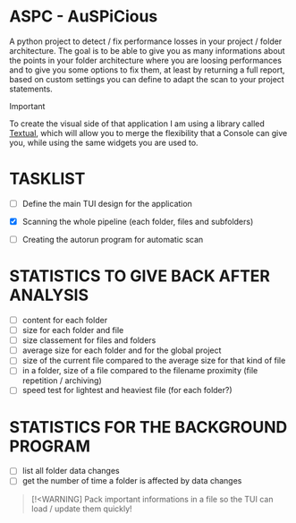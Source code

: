 # ASPC - AuSPiCious

A python project to detect / fix performance losses in your project / folder architecture.
The goal is to be able to give you as many informations about the points in your
folder architecture where you are loosing performances and to give you some options
to fix them, at least by returning a full report, based on custom settings you can define
to adapt the scan to your project statements.


> [!IMPORTANT]
> To create the visual side of that application I am using a library
called [Textual](https://textual.textualize.io/), which will allow you to merge the flexibility that a Console can
give you, while using the same widgets you are used to.


# TASKLIST
- [ ] Define the main TUI design for the application
- [x] Scanning the whole pipeline (each folder, files and subfolders)
- [ ] Creating the autorun program for automatic scan


# STATISTICS TO GIVE BACK AFTER ANALYSIS
- [ ] content for each folder
- [ ] size for each folder and file
- [ ] size classement for files and folders
- [ ] average size for each folder and for the global project
- [ ] size of the current file compared to the average size for that kind of file
- [ ] in a folder, size of a file compared to the filename proximity (file repetition / archiving)
- [ ] speed test for lightest and heaviest file (for each folder?)

# STATISTICS FOR THE BACKGROUND PROGRAM
- [ ] list all folder data changes
- [ ] get the number of time a folder is affected by data changes

> [!<WARNING]
> Pack important informations in a file so the TUI can load / update them quickly!